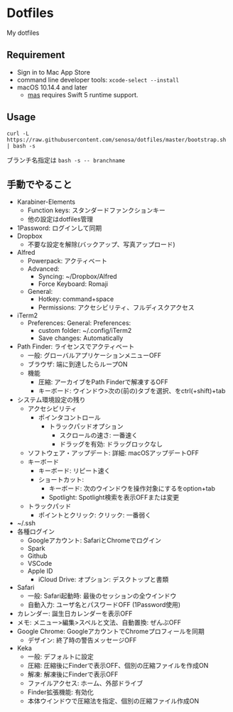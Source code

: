 # Dotfiles
My dotfiles

## Requirement
- Sign in to Mac App Store
- command line developer tools: `xcode-select --install`
- macOS 10.14.4 and later
	- [mas][1] requires Swift 5 runtime support.

## Usage
```
curl -L https://raw.githubusercontent.com/senosa/dotfiles/master/bootstrap.sh | bash -s
```
ブランチ名指定は `bash -s -- branchname`

## 手動でやること
- Karabiner-Elements
	- Function keys: スタンダードファンクションキー
	- 他の設定はdotfiles管理
- 1Password: ログインして同期
- Dropbox
	- 不要な設定を解除(バックアップ、写真アップロード)
- Alfred
	- Powerpack: アクティベート
	- Advanced:
		- Syncing: ~/Dropbox/Alfred
		- Force Keyboard: Romaji
	- General:
		- Hotkey: command+space
		- Permissions: アクセシビリティ、フルディスクアクセス
- iTerm2
	- Preferences: General: Preferences:
		- custom folder: ~/.config/iTerm2
		- Save changes: Automatically
- Path Finder: ライセンスでアクティベート
	- 一般: グローバルアプリケーションメニューOFF
	- ブラウザ: 端に到達したらループON
	- 機能
		- 圧縮: アーカイブをPath Finderで解凍するOFF
		- キーボード: ウインドウ>次の(前の)タブを選択、をctrl(+shift)+tab
- システム環境設定の残り
	- アクセシビリティ
		- ポインタコントロール
			- トラックパッドオプション
				- スクロールの速さ: 一番速く
				- ドラッグを有効: ドラッグロックなし
	- ソフトウェア・アップデート: 詳細: macOSアップデートOFF
	- キーボード
		- キーボード: リピート速く
		- ショートカット:
			- キーボード: 次のウインドウを操作対象にするをoption+tab
			- Spotlight: Spotlight検索を表示OFFまたは変更
	- トラックパッド
		- ポイントとクリック: クリック: 一番弱く
- ~/.ssh
- 各種ログイン
	- Googleアカウント: SafariとChromeでログイン
	- Spark
	- Github
	- VSCode
	- Apple ID
		- iCloud Drive: オプション: デスクトップと書類
- Safari
	- 一般: Safari起動時: 最後のセッションの全ウインドウ
	- 自動入力: ユーザ名とパスワードOFF (1Password使用)
- カレンダー: 誕生日カレンダーを表示OFF
- メモ: メニュー>編集>スペルと文法、自動置換: ぜんぶOFF
- Google Chrome: GoogleアカウントでChromeプロフィールを同期
	- デザイン: 終了時の警告メッセージOFF
- Keka
	- 一般: デフォルトに設定
	- 圧縮: 圧縮後にFinderで表示OFF、個別の圧縮ファイルを作成ON
	- 解凍: 解凍後にFinderで表示OFF
	- ファイルアクセス: ホーム、外部ドライブ
	- Finder拡張機能: 有効化
	- 本体ウインドウで圧縮法を指定、個別の圧縮ファイル作成ON

[1]:https://github.com/mas-cli/mas
